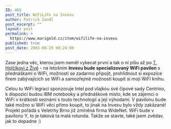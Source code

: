 ```yaml
---
ID: 465
post_title: WiFiLiFe na Invexu
author: Patrick Zandl
post_excerpt: ""
layout: post
permalink: >
  https://www.marigold.cz/item/wifilife-na-invexu
published: true
post_date: 2003-08-29 08:24:00
---
```

<P>Zase jedna věc, kterou jsem neměl vykecat první a tak o ní píšu až po <A href="http://www.zive.cz/h/Bleskovky/Ar.asp?ARI=112339&amp;CAI=2097" target=_blank>T. Holčíkovi z Živě</A> - na letošním <STRONG>Invexu bude specializovaný WiFi pavilon</STRONG> s přednáškami o WiFi, možností se zadarmo připojit, prohlídnout si expozice firem zabývajících se WiFi a samozřejmě možností koupit si moji WiFi knihu. </P>
<P>Celou tu WiFi legraci sponzoruje Intel pod vlajkou své čipové sady Centrino, k dispozici budou IBM notebooky a přednáškové místo, kde se zájemci o WiFi v krátkosti seznámí s touto technologií a její výhodami. V pavilonu bude také možno si WiFi věci přímo koupit, to jinak na Invexu bylo vždy zakázané! Projekt pořádá s Veletrhy Brno již zmíněná firma WideNet. WiFi bude v pavilonu Y, to je taková ta malá rotunda. Takže se stavte, také jsem zvědav, jak to dopadne :)</P>